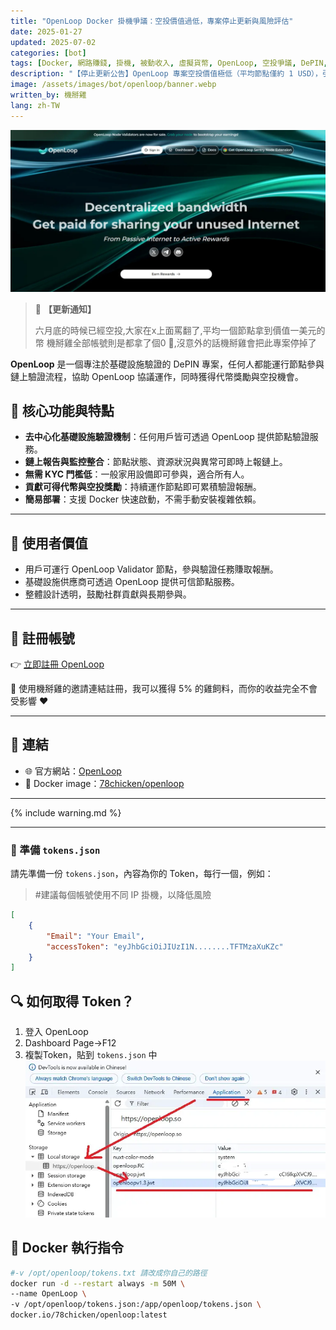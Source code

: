 ```yaml
---
title: "OpenLoop Docker 掛機爭議：空投價值過低，專案停止更新與風險評估"
date: 2025-01-27
updated: 2025-07-02
categories: [bot]
tags: [Docker, 網路賺錢, 掛機, 被動收入, 虛擬貨幣, OpenLoop, 空投爭議, DePIN, 停止更新]
description: "【停止更新公告】OpenLoop 專案空投價值極低（平均節點僅約 1 USD），引發社群爭議。本頁面提供 OpenLoop Docker 節點的部署教學與風險評估，供欲了解 DePIN 驗證機制與專案潛在風險的讀者參考。"
image: /assets/images/bot/openloop/banner.webp
written_by: 機掰雞
lang: zh-TW
---
```


![OpenLoop 封面圖](/assets/images/bot/openloop/banner.webp)
> 📢 **【更新通知】**
>
> 六月底的時候已經空投,大家在x上面罵翻了,平均一個節點拿到價值一美元的幣
> 機掰雞全部帳號則是都拿了個0 🤣,沒意外的話機掰雞會把此專案停掉了

**OpenLoop** 是一個專注於基礎設施驗證的 DePIN 專案，任何人都能運行節點參與鏈上驗證流程，協助 OpenLoop 協議運作，同時獲得代幣獎勵與空投機會。

## 📌 核心功能與特點

- **去中心化基礎設施驗證機制**：任何用戶皆可透過 OpenLoop 提供節點驗證服務。
- **鏈上報告與監控整合**：節點狀態、資源狀況與異常可即時上報鏈上。
- **無需 KYC 門檻低**：一般家用設備即可參與，適合所有人。
- **貢獻可得代幣與空投獎勵**：持續運作節點即可累積驗證報酬。
- **簡易部署**：支援 Docker 快速啟動，不需手動安裝複雜依賴。

---

## 🎯 使用者價值

- 用戶可運行 OpenLoop Validator 節點，參與驗證任務賺取報酬。
- 基礎設施供應商可透過 OpenLoop 提供可信節點服務。
- 整體設計透明，鼓勵社群貢獻與長期參與。

---

## 📝 註冊帳號

👉 [立即註冊 OpenLoop](https://openloop.so/auth/register?ref=ol3f840cc94)

🎉 使用機掰雞的邀請連結註冊，我可以獲得 5% 的雞飼料，而你的收益完全不會受影響 ❤️

---

## 🔗 連結

- 🌐 官方網站：[OpenLoop](https://openloop.so/)
- 🐳 Docker image：[78chicken/openloop](https://hub.docker.com/r/78chicken/openloop)

---

{% include warning.md %}

---

### 📄 準備 `tokens.json`

請先準備一份 `tokens.json`，內容為你的 Token，每行一個，例如：
> #建議每個帳號使用不同 IP 掛機，以降低風險
```json
[
    {
        "Email": "Your Email",
        "accessToken": "eyJhbGciOiJIUzI1N........TFTMzaXuKZc"
    }
]
```

## 🔍 如何取得 Token？

1. 登入 OpenLoop
2. Dashboard Page->F12
3. 複製Token，貼到 `tokens.json` 中
![OpenLoop token](/assets/images/bot/openloop/img_1.webp)

## 🐳 Docker 執行指令
```bash
#-v /opt/openloop/tokens.txt 請改成你自己的路徑 
docker run -d --restart always -m 50M \
--name OpenLoop \
-v /opt/openloop/tokens.json:/app/openloop/tokens.json \
docker.io/78chicken/openloop:latest
```
